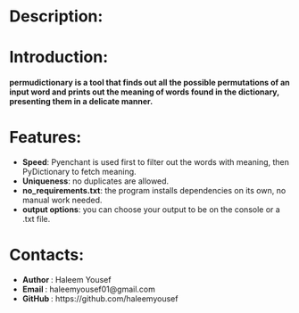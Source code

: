 # Description:


# Introduction:
<h4>permudictionary is a tool that finds out all the possible permutations of an input word and prints out the meaning of words found in the dictionary, presenting them in a delicate manner.</h4>

# Features:
<ul>
<li><b>Speed</b>: Pyenchant is used first to filter out the words with meaning, then PyDictionary to fetch meaning.</li>
<li><b>Uniqueness</b>: no duplicates are allowed.</li>
<li><b>no_requirements.txt</b>: the program installs dependencies on its own, no manual work needed.</li>
<li><b>output options</b>: you can choose your output to be on the console or a .txt file.</li>
</ul>
 
# Contacts:
<ul>
<li><b>Author </b>: Haleem Yousef </li>
<li><b>Email  </b>: haleemyousef01@gmail.com </li>
<li><b>GitHub </b>: https://github.com/haleemyousef </li>
</ul>
